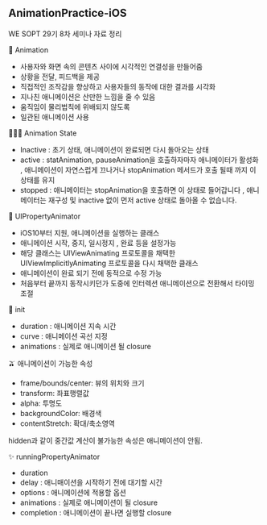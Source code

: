 ## AnimationPractice-iOS

WE SOPT 29기 8차 세미나 자료 정리 

🥑 Animation
- 사용자와 화면 속의 콘텐츠 사이에 시각적인 연결성을 만들어줌 
- 상황을 전달, 피드백을 제공
- 직접적인 조작감을 향상하고 사용자들의 동작에 대한 결과를 시각화
- 지나친 애니메이션은 산만한 느낌을 줄 수 있음
- 움직임이 물리법칙에 위배되지 않도록
- 일관된 애니메이션 사용

🙋🏻‍♂️ Animation State
- Inactive : 초기 상태, 애니메이션이 완료되면 다시 돌아오는 상태
- active : statAnimation, pauseAnimation을 호출하자마자 애니메이터가 활성화 , 애니메이션이 자연스럽게 끄나거나 stopAnimation 메서드가 호출 될때 까지 이 상태를 유지 
- stopped : 애니메이터는 stopAnimation을 호출하면 이 상태로 들어갑니다 , 애니메이터는 재구성 및 inactive 없이 먼저 active 상태로 돌아올 수 없습니다. 

👀 UIPropertyAnimator 
- iOS10부터 지원, 애니메이션을 실행하는 클래스
- 애니메이션 시작, 중지, 일시정지 , 완료 등을 설정가능
- 해당 클래스는 UIViewAnimating 프로토콜을 채택한 UIViewImplicitlyAnimating 프로토콜을 다시 채택한 클래스 
- 애니메이션이 완료 되기 전에 동적으로 수정 가능
- 처음부터 끝까지 동작시키던가 도중에 인터렉션 애니메이션으로 전환해서 타이밍 조절 

📌 init 
- duration : 애니메이션 지속 시간
- curve : 애니메이션 곡선 지정
- animations : 실제로 애니메이션 될 closure 

🫒 애니메이션이 가능한 속성
- frame/bounds/center: 뷰의 위치와 크기 
- transform: 좌표행렬값
- alpha: 투명도
- backgroundColor: 배경색
- contentStretch: 확대/축소영역

hidden과 같이 중간값 계산이 불가능한 속성은 애니메이션이 안됨.

✨ runningPropertyAnimator 
- duration
- delay : 애니매이션을 시작하기 전에 대기할 시간
- options : 애니메이션에 적용할 옵션 
- animations : 실제로 애니메이션이 될 closure
- completion : 애니메이션이 끝나면 실행할 closure



